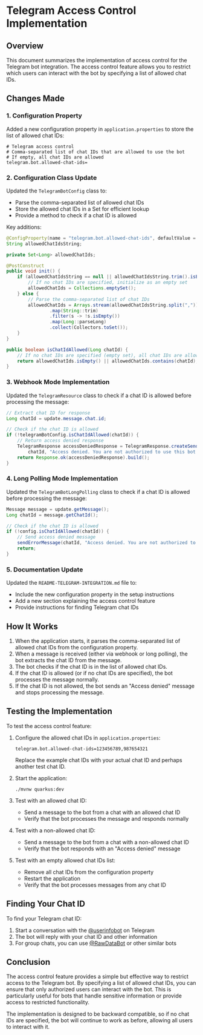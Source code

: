 # Telegram Access Control Implementation

## Overview

This document summarizes the implementation of access control for the Telegram bot integration. The access control feature allows you to restrict which users can interact with the bot by specifying a list of allowed chat IDs.

## Changes Made

### 1. Configuration Property

Added a new configuration property in `application.properties` to store the list of allowed chat IDs:

```properties
# Telegram access control
# Comma-separated list of chat IDs that are allowed to use the bot
# If empty, all chat IDs are allowed
telegram.bot.allowed-chat-ids=
```

### 2. Configuration Class Update

Updated the `TelegramBotConfig` class to:
- Parse the comma-separated list of allowed chat IDs
- Store the allowed chat IDs in a Set for efficient lookup
- Provide a method to check if a chat ID is allowed

Key additions:
```java
@ConfigProperty(name = "telegram.bot.allowed-chat-ids", defaultValue = "")
String allowedChatIdsString;

private Set<Long> allowedChatIds;

@PostConstruct
public void init() {
    if (allowedChatIdsString == null || allowedChatIdsString.trim().isEmpty()) {
        // If no chat IDs are specified, initialize as an empty set
        allowedChatIds = Collections.emptySet();
    } else {
        // Parse the comma-separated list of chat IDs
        allowedChatIds = Arrays.stream(allowedChatIdsString.split(","))
                .map(String::trim)
                .filter(s -> !s.isEmpty())
                .map(Long::parseLong)
                .collect(Collectors.toSet());
    }
}

public boolean isChatIdAllowed(Long chatId) {
    // If no chat IDs are specified (empty set), all chat IDs are allowed
    return allowedChatIds.isEmpty() || allowedChatIds.contains(chatId);
}
```

### 3. Webhook Mode Implementation

Updated the `TelegramResource` class to check if a chat ID is allowed before processing the message:

```java
// Extract chat ID for response
Long chatId = update.message.chat.id;

// Check if the chat ID is allowed
if (!telegramBotConfig.isChatIdAllowed(chatId)) {
    // Return access denied response
    TelegramResponse accessDeniedResponse = TelegramResponse.createSendMessageResponse(
        chatId, "Access denied. You are not authorized to use this bot.");
    return Response.ok(accessDeniedResponse).build();
}
```

### 4. Long Polling Mode Implementation

Updated the `TelegramBotLongPolling` class to check if a chat ID is allowed before processing the message:

```java
Message message = update.getMessage();
Long chatId = message.getChatId();

// Check if the chat ID is allowed
if (!config.isChatIdAllowed(chatId)) {
    // Send access denied message
    sendErrorMessage(chatId, "Access denied. You are not authorized to use this bot.");
    return;
}
```

### 5. Documentation Update

Updated the `README-TELEGRAM-INTEGRATION.md` file to:
- Include the new configuration property in the setup instructions
- Add a new section explaining the access control feature
- Provide instructions for finding Telegram chat IDs

## How It Works

1. When the application starts, it parses the comma-separated list of allowed chat IDs from the configuration property.
2. When a message is received (either via webhook or long polling), the bot extracts the chat ID from the message.
3. The bot checks if the chat ID is in the list of allowed chat IDs.
4. If the chat ID is allowed (or if no chat IDs are specified), the bot processes the message normally.
5. If the chat ID is not allowed, the bot sends an "Access denied" message and stops processing the message.

## Testing the Implementation

To test the access control feature:

1. Configure the allowed chat IDs in `application.properties`:
   ```properties
   telegram.bot.allowed-chat-ids=123456789,987654321
   ```
   Replace the example chat IDs with your actual chat ID and perhaps another test chat ID.

2. Start the application:
   ```
   ./mvnw quarkus:dev
   ```

3. Test with an allowed chat ID:
   - Send a message to the bot from a chat with an allowed chat ID
   - Verify that the bot processes the message and responds normally

4. Test with a non-allowed chat ID:
   - Send a message to the bot from a chat with a non-allowed chat ID
   - Verify that the bot responds with an "Access denied" message

5. Test with an empty allowed chat IDs list:
   - Remove all chat IDs from the configuration property
   - Restart the application
   - Verify that the bot processes messages from any chat ID

## Finding Your Chat ID

To find your Telegram chat ID:

1. Start a conversation with the [@userinfobot](https://t.me/userinfobot) on Telegram
2. The bot will reply with your chat ID and other information
3. For group chats, you can use [@RawDataBot](https://t.me/RawDataBot) or other similar bots

## Conclusion

The access control feature provides a simple but effective way to restrict access to the Telegram bot. By specifying a list of allowed chat IDs, you can ensure that only authorized users can interact with the bot. This is particularly useful for bots that handle sensitive information or provide access to restricted functionality.

The implementation is designed to be backward compatible, so if no chat IDs are specified, the bot will continue to work as before, allowing all users to interact with it.